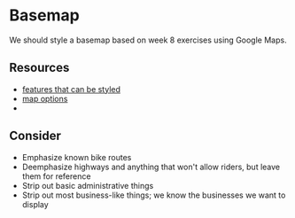 # Basemap

We should style a basemap based on week 8 exercises using Google Maps.

## Resources

* [features that can be styled](https://developers.google.com/maps/documentation/javascript/reference?hl=en#MapTypeStyleFeatureType)
* [map options](https://developers.google.com/maps/documentation/javascript/reference?csw=1#MapOptions)
* 
## Consider

* Emphasize known bike routes
* Deemphasize highways and anything that won't allow riders, but leave them for reference
* Strip out basic administrative things
* Strip out most business-like things; we know the businesses we want to display
